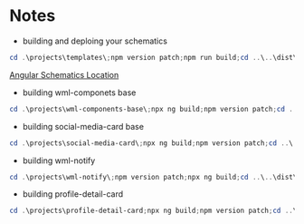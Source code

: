 # Notes
* building and deploing your schematics
```ps1
cd .\projects\templates\;npm version patch;npm run build;cd ..\..\dist\templates;npm publish;cd ../..
```

[Angular Schematics Location](https://github.com/angular/angular-cli/tree/main/packages/schematics/angular/library)


* building wml-componets base
```ps1
cd .\projects\wml-components-base\;npx ng build;npm version patch;cd ..\..\dist\wml-components-base;npm publish --access=public;cd ../..

```

* building social-media-card base
```ps1
cd .\projects\social-media-card\;npx ng build;npm version patch;cd ..\..\dist\social-media-card;npm publish --access=public;cd ../..

```

* building wml-notify
```ps1
cd .\projects\wml-notify\;npm version patch;npx ng build;cd ..\..\dist\wml-notify;npm publish --access=public;cd ../..

```

* building profile-detail-card

```ps1
cd .\projects\profile-detail-card;npx ng build;npm version patch;cd ..\..\dist\profile-detail-card;npm publish --access=public;cd ../..
```
